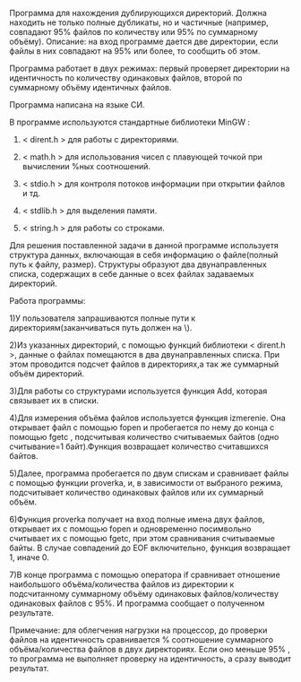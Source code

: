 Программа для нахождения дублирующихся директорий. Должна находить не только полные дубликаты, но и частичные (например, совпадают 95% файлов по количеству или 95% по суммарному объёму).
Описание: на вход программе дается две директории, если файлы в них совпадают на 95% или более, то сообщить об этом.

Программа работает в двух режимах: первый проверяет директории на идентичность по количеству одинаковых файлов, второй по суммарному объёму идентичных файлов. 


Программа написана на языке СИ.

В программе используются стандартные библиотеки MinGW :

1) < dirent.h > для работы с директориями.

2) < math.h > для использования чисел с плавующей точкой при вычислении %ных соотношений.

3) < stdio.h > для контроля потоков информации при открытии файлов и тд.

4) < stdlib.h > для выделения памяти.

5) < string.h > для работы со строками.


Для решения поставленной задачи в данной программе используетя структура данных, включающая в себя информацию о файле(полный путь к файлу, размер). Структуры образуют два двунаправленных списка, содержащих в себе данные о всех файлах задаваемых директорий.


Работа программы:

1)У пользователя запрашиваются полные пути к директориям(заканчиваться путь должен на \\).

2)Из указанных директорий, с помощью функций библиотеки < dirent.h >, данные о файлах помещаются в два двунаправленных списка. При этом проводится подсчет файлов в директориях,а так же суммарный объём директорий.

3)Для работы со структурами используется функция Add, которая связывает их в списки.

4)Для измерения объёма файлов используется функция izmerenie. Она открывает файл с помощью fopen и пробегается по нему до конца с помощью fgetc , подсчитывая количество считываемых байтов (одно считывание=1 байт).Функция возвращает количество считавшихся байтов.

5)Далее, программа пробегается по двум спискам и сравнивает файлы с помощью функции proverka, и, в зависимости от выбраного режима, подсчитывает количество одинаковых файлов или их суммарный объём.

6)Функция proverka получает на вход полные имена двух файлов, открывает их с помощью fopen и одновременно посимвольно считывает их с помощью fgetc, при этом сравнивания считываемые байты. В случае совпадений до EOF включительно, функция возвращает 1, иначе 0.

7)В конце программа с помощью оператора if сравнивает отношение наибольшого объёма/количества файлов из директории к подсчитанному суммарному объёму одинаковых файлов/количеству одинаковых файлов с 95%. И программа сообщает о полученном результате.

Примечание: для облегчения нагрузки на процессор, до проверки файлов на идентичность сравнивается % соотношение суммарного объёма/количества файлов в двух директориях. Если оно меньше 95% , то программа не выполняет проверку на идентичность, а сразу выводит результат. 

